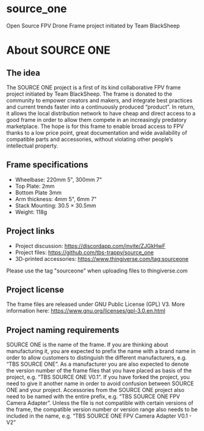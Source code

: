 # source_one
Open Source FPV Drone Frame project initiated by Team BlackSheep

# About SOURCE ONE
## The idea
The SOURCE ONE project is a first of its kind collaborative FPV frame project initiated by Team BlackSheep. The frame is donated to the community to empower creators and makers, and integrate best practices and current trends faster into a continuously produced “product”. In return, it allows the local distribution network to have cheap and direct access to a good frame in order to allow them compete in an increasingly predatory marketplace.
The hope is for this frame to enable broad access to FPV thanks to a low price point, great documentation and wide availability of compatible parts and accessories, without violating other people’s intellectual property.
## Frame specifications
* Wheelbase: 220mm 5", 300mm 7"
* Top Plate: 2mm
* Bottom Plate 3mm
* Arm thickness: 4mm 5", 6mm 7"
* Stack Mounting: 30.5 × 30.5mm
* Weight: 118g


## Project links
* Project discussion: https://discordapp.com/invite/ZJGkHwF 
* Project files: https://github.com/tbs-trappy/source_one 
* 3D-printed accessories: https://www.thingiverse.com/tag:sourceone

Please use the tag "sourceone" when uploading files to thingiverse.com
## Project license
The frame files are released under GNU Public License (GPL) V3. More information here: https://www.gnu.org/licenses/gpl-3.0.en.html 
## Project naming requirements
SOURCE ONE is the name of the frame. If you are thinking about manufacturing it, you are expected to prefix the name with a brand name in order to allow customers to distinguish the different manufacturers, e.g. “TBS SOURCE ONE”. As a manufacturer you are also expected to denote the version number of the frame files that you have placed as basis of the project, e.g. “TBS SOURCE ONE V0.1”. 
If you have forked the project, you need to give it another name in order to avoid confusion between SOURCE ONE and your project.
Accessories from the SOURCE ONE project also need to be named with the entire prefix, e.g. “TBS SOURCE ONE FPV Camera Adapter”. Unless the file is not compatible with certain versions of the frame, the compatible version number or version range also needs to be included in the name, e.g. “TBS SOURCE ONE FPV Camera Adapter V0.1 - V2”
